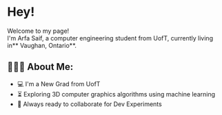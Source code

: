 <h1> Hey!</h1>


<p>Welcome to my page! </br> I'm Arfa Saif, a computer engineering student from UofT, currently living in** Vaughan, Ontario**. </p>

<h2 align="left">👩🏼‍💻 About Me: </h2>

- :computer: I'm a New Grad from UofT
- :hourglass_flowing_sand:  Exploring 3D computer graphics algorithms using machine learning
- :rocket: Always ready to collaborate for Dev Experiments

<!---
ArfaSaif/ArfaSaif is a ✨ special ✨ repository because its `README.md` (this file) appears on your GitHub profile.
You can click the Preview link to take a look at your changes.
--->
